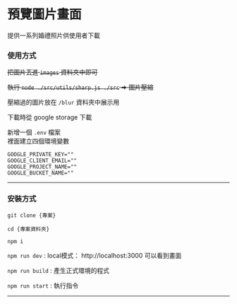 # 預覽圖片畫面

提供一系列婚禮照片供使用者下載

### 使用方式  

~~把圖片丟進 `images` 資料夾中即可~~  

~~執行 `node ./src/utils/sharp.js ./src` => 圖片壓縮~~

壓縮過的圖片放在 `/blur` 資料夾中展示用  

下載時從 google storage 下載  

新增一個 `.env` 檔案  
裡面建立四個環境變數  
```
GOOGLE_PRIVATE_KEY=""
GOOGLE_CLIENT_EMAIL=""
GOOGLE_PROJECT_NAME=""
GOOGLE_BUCKET_NAME=""
```
---

### 安裝方式  

`git clone {專案}` 

`cd {專案資料夾}` 

`npm i` 

`npm run dev` : local模式： http://localhost:3000 可以看到畫面 

`npm run build` : 產生正式環境的程式

`npm run start` : 執行指令

---

